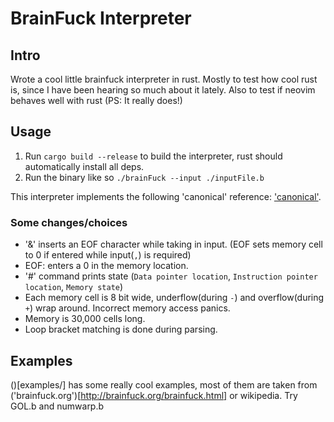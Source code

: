 # BrainFuck Interpreter

## Intro

Wrote a cool little brainfuck interpreter in rust. 
Mostly to test how cool rust is, since I have been hearing so much about it lately.
Also to test if neovim behaves well with rust (PS: It really does!)

## Usage

1. Run `cargo build --release` to build the interpreter, rust should automatically install all deps.
2. Run the binary like so `./brainFuck --input ./inputFile.b`

This interpreter implements the following 'canonical' reference: ['canonical'](http://brainfuck.org/brainfuck.html).

### Some changes/choices
- '&' inserts an EOF character while taking in input. (EOF sets memory cell to 0 if entered while input(`,`) is required)
- EOF: enters a 0 in the memory location.
- '#' command prints state (`Data pointer location`, `Instruction pointer location`, `Memory state`)
- Each memory cell is 8 bit wide, underflow(during `-`) and overflow(during `+`) wrap around. Incorrect memory access panics.
- Memory is 30,000 cells long. 
- Loop bracket matching is done during parsing.


## Examples
()[examples/] has some really cool examples, most of them are taken from ('brainfuck.org')[http://brainfuck.org/brainfuck.html] or wikipedia. 
Try GOL.b and numwarp.b


